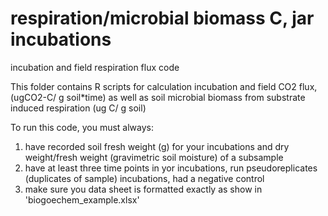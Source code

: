 # respiration/microbial biomass C, jar incubations
incubation and field respiration flux code

This folder contains R scripts for calculation incubation and field CO2 flux, (ugCO2-C/ g soil*time) as well as soil microbial biomass from substrate induced respiration (ug C/ g soil)

To run this code, you must always:
1) have recorded soil fresh weight (g) for your incubations and dry weight/fresh weight (gravimetric soil moisture) of a subsample
2) have at least three time points in yor incubations, run pseudoreplicates (duplicates of sample) incubations, had a  negative control
3)  make sure you data sheet is formatted exactly as show in 'biogoechem_example.xlsx'
